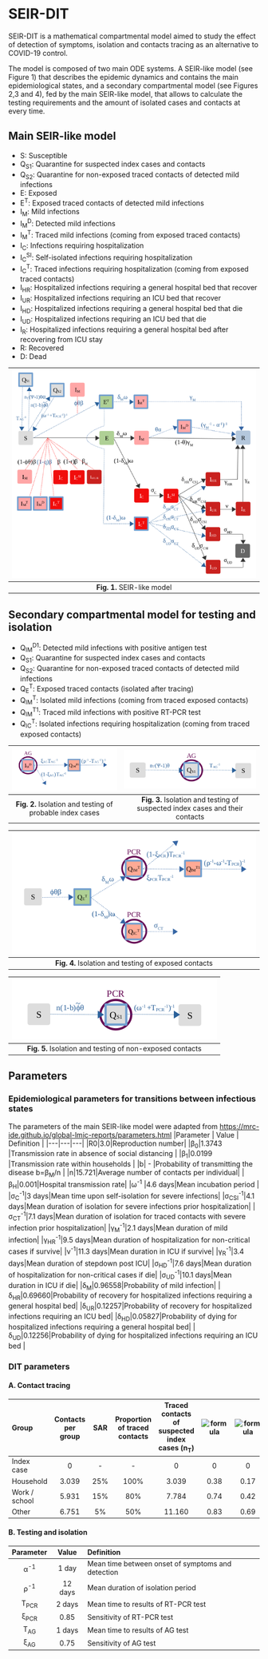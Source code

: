 # SEIR-DIT
SEIR-DIT is a mathematical compartmental model aimed to study the effect of detection of symptoms, isolation and contacts tracing as an alternative to COVID-19 control.

The model is composed of two main ODE systems. A SEIR-like model (see Figure 1) that describes the epidemic dynamics and contains the main epidemiological states, and a secondary compartmental model (see Figures 2,3 and 4), fed by the main SEIR-like model, that allows to calculate the testing requirements and the amount of isolated cases and contacts at every time. 

## Main SEIR-like model
<ul>
  <li>S: Susceptible</li>
  <li>Q<sub>S1</sub>: Quarantine for suspected index cases and contacts</li>
  <li>Q<sub>S2</sub>: Quarantine for non-exposed traced contacts of detected mild infections</li>
  <li>E: Exposed</li>
  <li>E<sup>T</sup>: Exposed traced contacts of  detected mild infections</li>
  <li>I<sub>M</sub>: Mild infections</li>
  <li>I<sub>M</sub><sup>D</sup>: Detected mild infections</li>
  <li>I<sub>M</sub><sup>T</sup>: Traced mild infections (coming from exposed traced contacts)</li>
  <li>I<sub>C</sub>: Infections requiring hospitalization</li>
  <li>I<sub>C</sub><sup>SI</sup>: Self-isolated infections requiring hospitalization</li>
  <li>I<sub>C</sub><sup>T</sup>: Traced infections requiring hospitalization (coming from exposed traced contacts) </li>
  <li>I<sub>HR</sub>: Hospitalized infections requiring a general hospital bed that recover</li>
  <li>I<sub>UR</sub>: Hospitalized infections requiring an ICU bed that recover</li>
  <li>I<sub>HD</sub>: Hospitalized infections requiring a general hospital bed that die</li>
  <li>I<sub>UD</sub>: Hospitalized infections requiring an ICU bed that die</li>
  <li>I<sub>R</sub>: Hospitalized infections requiring a general hospital bed after recovering from ICU stay</li>
  <li>R: Recovered</li>
  <li>D: Dead</li>
</ul>


|![Esquema](/IMG/SEIR-MODEL.png?raw=true)|
| :---:         | 
|**Fig. 1.** SEIR-like model|

## Secondary compartmental model for testing and isolation
<ul>
  <li>Q<sub>IM</sub><sup>D1</sup>: Detected mild infections with positive antigen test</li>
  <li>Q<sub>S1</sub>: Quarantine for suspected index cases and contacts</li>
  <li>Q<sub>S2</sub>: Quarantine for non-exposed traced contacts of detected mild infections</li>
  <li>Q<sub>E</sub><sup>T</sup>: Exposed traced contacts (isolated after tracing)</li>
  <li>Q<sub>IM</sub><sup>T</sup>: Isolated mild infections (coming from traced exposed contacts)</li>
  <li>Q<sub>IM</sub><sup>T1</sup>: Traced mild infections with positive RT-PCR test</li>
  <li>Q<sub>IC</sub><sup>T</sup>: Isolated infections requiring hospitalization (coming from traced exposed contacts)</li>
</ul>

| ![Esquema](/IMG/Quarantine-Probable.png?raw=true) | ![Esquema](/IMG/Quarantine-SuspectedAndContacts.png?raw=true) |
| :---:         |     :---:      | 
| **Fig. 2.** Isolation and testing of probable index cases | **Fig. 3.** Isolation and testing of suspected index cases and their contacts |

| ![Esquema](/IMG/Quarantine-Exposed.png?raw=true) |
| :---:         | 
| **Fig. 4.** Isolation and testing of exposed contacts |

|![Esquema](/IMG/Quarantine-NonExposed.png?raw=true)|
| :---:         |
|**Fig. 5.** Isolation and testing of non-exposed contacts |

## Parameters
### Epidemiological parameters for transitions between infectious states
The parameters of the main SEIR-like model were adapted from https://mrc-ide.github.io/global-lmic-reports/parameters.html 
|Parameter | Value | Definition |
|---|---|---|
|R0|3.0|Reproduction number|
|β<sub>0</sub>|1.3743 |Transmission rate in absence of social distancing |
|β<sub>1</sub>|0.0199 |Transmission rate within households |
|b| - |Probability of transmitting the disease b=β<sub>M</sub>/n |
|n|15.721|Average number of contacts per individual|
|β<sub>H</sub>|0.001|Hospital transmission rate|
|ω<sup>-1</sup> |4.6 days|Mean incubation period |
|σ<sub>C</sub><sup>-1</sup>|3 days|Mean time upon self-isolation for severe infections|
|σ<sub>CSI</sub><sup>-1</sup>|4.1 days|Mean duration of isolation for severe infections prior hospitalization|
|σ<sub>CT</sub><sup>-1</sup>|7.1 days|Mean duration of isolation for traced contacts with severe infection prior hospitalization|
|γ<sub>M</sub><sup>-1</sup>|2.1 days|Mean duration of mild infection|
|γ<sub>HR</sub><sup>-1</sup>|9.5 days|Mean duration of hospitalization for non-critical cases if survive|
|ν<sup>-1</sup>|11.3 days|Mean duration in ICU if survive|
|γ<sub>R</sub><sup>-1</sup>|3.4 days|Mean duration of stepdown post ICU|
|σ<sub>HD</sub><sup>-1</sup>|7.6 days|Mean duration of hospitalization for non-critical cases if die|
|σ<sub>UD</sub><sup>-1</sup>|10.1 days|Mean duration in ICU if die|
|δ<sub>M</sub>|0.96558|Probability of mild infection|
|δ<sub>HR</sub>|0.69660|Probability of recovery for hospitalized infections requiring a general hospital bed|
|δ<sub>UR</sub>|0.12257|Probability of recovery for hospitalized infections requiring an ICU bed|
|δ<sub>HD</sub>|0.05827|Probability of dying for hospitalized infections requiring a general hospital bed|
|δ<sub>UD</sub>|0.12256|Probability of dying for hospitalized infections requiring an ICU bed |

### DIT parameters 
#### A. Contact tracing

  |Group|Contacts per group|SAR|Proportion of traced contacts |Traced contacts of suspected index cases (n<sub>T</sub>)|![formula](https://render.githubusercontent.com/render/math?math=\Phi)|![formula](https://render.githubusercontent.com/render/math?math=\tilde\Phi)|
|:---|:---:|:---:|:---:|:---:|:---:|:---:|
|Index case|0|-|-|0|0|0|
|Household|3.039|25%|100%|3.039|0.38|0.17|
|Work / school|5.931|15%|80%|7.784|0.74|0.42|
|Other|6.751|5%|50%|11.160|0.83|0.69|

#### B. Testing and isolation
|Parameter|Value|Definition|
|:---:|:---:|:---|
|α<sup>-1</sup>|1 day|Mean time between onset of symptoms and detection|
|ρ<sup>-1</sup>|12 days|Mean duration of isolation period|
|T<sub>PCR</sub>|2 days|Mean time to results of RT-PCR test|
|ξ<sub>PCR</sub>|0.85|Sensitivity of RT-PCR test|
|T<sub>AG</sub>|1 days|Mean time to results of AG test|
|ξ<sub>AG</sub>|0.75|Sensitivity of AG test|
